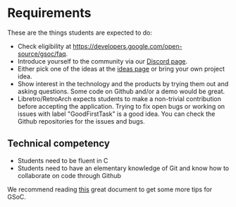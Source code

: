 # Requirements

These are the things students are expected to do:

* Check eligibility at <https://developers.google.com/open-source/gsoc/faq>.
* Introduce yourself to the community via our [Discord page](https://discordapp.com/invite/27Xxm2h).
* Either pick one of the ideas at the [ideas page](http://docs.libretro.com/meta/gsoc-ideas/) or bring your own project idea.
* Show interest in the technology and the products by trying them out and asking questions. Some code on Github and/or a demo would be great.
* Libretro/RetroArch expects students to make a non-trivial contribution before accepting the application. Trying to fix open bugs or working on issues 
  with label "GoodFirstTask" is a good idea. You can check the Github repositories for the issues and bugs.
  
## Technical competency

* Students need to be fluent in C
* Students need to have an elementary knowledge of Git and know how to collaborate on code through Github
  
We recommend reading [this](https://medium.com/@i.oleks/how-to-apply-for-google-summer-of-code-95c1bfcd41a5) great document to get some more tips for GSoC. 

